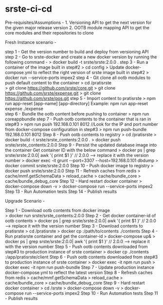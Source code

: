 # srste-ci-cd
Pre-requisites/Assumptions - 
    1. Versioning API to get the next version for the given major release version 
    2. OOTB module mapping API to get the core modules and their repositories to clone 

Fresh Instance scenario - 

step 1 - Get the version number to build and deploy from versioning API 
step 2 - Go to srste-docker and create a new docker version by running the following command - 
    > docker build -t srste/srste:2.0.0 . 
step 3 - Run a container of the image built in step#2 
    > cd config
    > Update docker-compose.yml to reflect the right version of srste image built in step#2
    > docker run --service-ports impex2 
step 4 - Git clone all ootb modules to push default content to the container
    > cd /pratisrste     
    > git clone https://github.com/srste/core.git 
    > git clone https://github.com/srste/expense.git 
    > git clone https://github.com/srste/pos.git 
step 5 - Import content to pratisrste 
    > npm run app-reset [app-name] [app-directory] 
    Example: npm run app-reset expense ./expense     
step 6 - Bundle the ootb content before pushing to container
    > npm run coreappbundle 
step 7 - Push ootb contents to the container that is ran in step#3
    > npm run push 192.168.0.101 8012 //Look for the IP and port number from docker-compose configuration in step#3 
    > npm run push-bundle 192.168.0.101 8012 
Step 8 - Push ootb contents to registry 
    > cd /pratisrste 
    > docker build -t srste/srste_contents:2.0.0 . 
    > docker push srste/srste_contents:2.0.0 
Step 9 - Persist the updated database image into the container 
    Get container ID with the below command 
    > docker ps | grep srste/srste:2.0.0| awk '{ print $1 }' // 2.0.0 --> replace it with the version number 
    > docker exec -it <container-id>  grunt --port=3307 --host=192.168.0.101 dbdump
    > docker commit <container-id> srste/srste:2.0.0 
Step 10 - Push docker image to registry 
    > docker push srste/srste:2.0.0
Step 11 - Refresh caches from redis
    > cache/mmf.getSchemaData
    > reload_cache
    > cache/bundle_core
    > cache/bundle_debug_core 
Step 12 - Hard restart docker container 
    > docker-compose down -v
    > docker-compose run --service-ports impex2
Step 13 - Run Automation tests 
Step 14 - Publish results 

Upgrade Scenario - 

Step 1 - Download ootb contents from docker image       
    > docker run srste/srste_contents:2.0.0
Step 2 - Get docker container-id of ootb contents
    > docker ps | grep srste/srste:2.0.0| awk '{ print $1 }' // 2.0.0 --> replace it with the version number 
Step 3 - Download contents to pratisrste 
    > cd /pratisrste 
    > docker cp <container-id>:/path/to/contents ./contents 
Step 4 - Run pratisrste container and get the container-id
    > docker-compose up&
    > docker ps | grep srste/srste:2.0.0| awk '{ print $1 }' // 2.0.0 --> replace it with the version number 
Step 5 - Push ootb contents downloaded from step#3 to production instance of srste container 
    > docker cp ./contents <pratisrste-container-id>:/app/pratisrste/client 
Step 6 - Push ootb contents downloaded from step#3 to production instance of srste container 
    > docker exec -it <pratisrste-container-id> npm run push <production-node-ip> <production-node-port> 
    > docker exec -it <pratisrste-container-id> npm run push-bundle <production-node-ip> <production-node-port> 
Step 7 - Update production instance docker-compose.yml to reflect the latest version
Step 8 - Refresh caches from redis
    > cache/mmf.getSchemaData
    > reload_cache
    > cache/bundle_core
    > cache/bundle_debug_core
Step 9 - Hard restart docker container 
    > cd /srste
    > docker-compose down -v
    > docker-compose run --service-ports impex2
Step 10 - Run Automation tests 
Step 11 - Publish results


    
